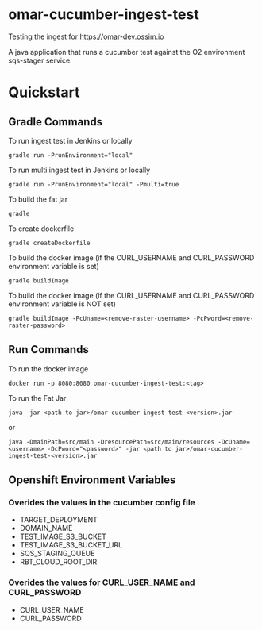 # omar-cucumber-ingest-test
Testing the ingest for https://omar-dev.ossim.io

A java application that runs a cucumber test against the O2 environment sqs-stager service.

# Quickstart

## Gradle Commands

To run ingest test in Jenkins or locally
 ```
gradle run -PrunEnvironment="local"
 ```

To run multi ingest test in Jenkins or locally
 ```
gradle run -PrunEnvironment="local" -Pmulti=true
 ```

To build the fat jar
 ```
gradle
 ```

To create dockerfile
 ```
gradle createDockerfile
 ```

 To build the docker image (if the CURL_USERNAME and CURL_PASSWORD environment variable is set)
 ```
gradle buildImage
 ```

To build the docker image (if the CURL_USERNAME and CURL_PASSWORD environment variable is NOT set)
 ```
gradle buildImage -PcUname=<remove-raster-username> -PcPword=<remove-raster-password>
 ```

## Run Commands

To run the docker image
```
docker run -p 8080:8080 omar-cucumber-ingest-test:<tag>
```
To run the Fat Jar
```
java -jar <path to jar>/omar-cucumber-ingest-test-<version>.jar
```
or
```
java -DmainPath=src/main -DresourcePath=src/main/resources -DcUname=<username> -DcPword="<password>" -jar <path to jar>/omar-cucumber-ingest-test-<version>.jar
```

## Openshift Environment Variables
### Overides the values in the cucumber config file
- TARGET_DEPLOYMENT
- DOMAIN_NAME
- TEST_IMAGE_S3_BUCKET
- TEST_IMAGE_S3_BUCKET_URL
- SQS_STAGING_QUEUE
- RBT_CLOUD_ROOT_DIR

### Overides the values for CURL_USER_NAME and CURL_PASSWORD
- CURL_USER_NAME
- CURL_PASSWORD
